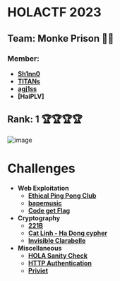 # HOLACTF 2023

## Team: Monke Prison 🐒🐒 ##

### Member: ###
* **[Sh1nn0](https://github.com/Katsumi1012)**
* **[TITANs](https://github.com/TITANs1506)**
* **[agj1ss](https://github.com/agj1ss)**
* **[HaiPLV]**

## Rank: 1 🏆🏆🏆🏆 ##

![image](https://github.com/Katsumi1012/CTF/assets/90083485/861ccb0b-621a-4d5b-8162-e737193503eb)

# Challenges

* **Web Exploitation**
  * **[Ethical Ping Pong Club](Web/Code%20get%20Flag.md)**
  * **[bapemusic](Web/bapemusic.md)**
  * **[Code get Flag](Web/Code%20get%20Flag.md)**
* **Cryptography**
  * **[221B](Cryptography/221B.md)**
  * **[Cat Linh - Ha Dong cypher](Cryptography/Cat%20Linh%20-%20Ha%20Dong%20cypher.md)**
  * **[Invisible Clarabelle](Cryptography/Invisible%20Clarabelle.md)**
* **Miscellaneous**
  * **[HOLA Sanity Check](Miscellaneous/HOLA%20Sanity%20Check.md)**
  * **[HTTP Authentication](Miscellaneous/HTTP%20Authentication.md)**
  * **[Priviet](Miscellaneous/Priviet.md)**
